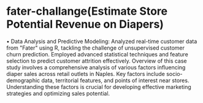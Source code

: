 # fater-challange(Estimate Store Potential Revenue on Diapers)
•	Data Analysis and Predictive Modeling: Analyzed real-time customer data from "Fater" using R, tackling the challenge of unsupervised customer churn prediction. Employed advanced statistical techniques and feature selection to predict customer attrition effectively. 
Overview of this case study involves a comprehensive analysis of various factors influencing diaper sales across retail outlets in Naples. Key factors include socio-demographic data, territorial features, and points of interest near stores. Understanding these factors is crucial for developing effective marketing strategies and optimizing sales potential.

